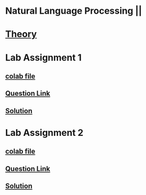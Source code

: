 # Natural Language Processing ||

# [Theory](https://drive.google.com/drive/folders/1H-7OjSH3qUzMSY2PAUAts2fZ0zY0VyP5)


# Lab Assignment 1
## [colab file](https://colab.research.google.com/drive/1fW63JYFASCfJdyMRRYNVioseLSLtTMWG#scrollTo=f9a00733)

## [Question Link](https://docs.google.com/document/d/1GX03WflMn5AcTeMFa_CjTDZ6gbDmiGsc/edit?usp=sharing&ouid=103430974548220325352&rtpof=true&sd=true)
## [Solution](https://colab.research.google.com/drive/1WR0zJ0y19Gb2ycxpa7EDkaT_fMPXF_27?usp=sharing)


# Lab Assignment 2
## [colab file]()

## [Question Link](https://docs.google.com/document/d/1vDRm4WophXI3HeV4NP4bjZmqn0_MSSZ2/edit?usp=sharing&ouid=117980306697681282235&rtpof=true&sd=true)
## [Solution](https://colab.research.google.com/drive/19vE_5y0Xiwh-ZnaqEVZ2AWcHYGZGaK39?usp=sharing)






